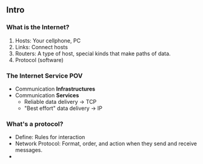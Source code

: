 ## Intro

### What is the Internet?
1. Hosts: Your cellphone, PC
2. Links: Connect hosts
3. Routers: A type of host, special kinds that make paths of data.
4. Protocol (software)

### The Internet Service POV
- Communication **Infrastructures**
- Communication **Services**
	- Reliable data delivery -> TCP
	- "Best effort" data delivery -> IP

### What's a protocol?
- Define: Rules for interaction
- Network Protocol: Format, order, and action when they send and receive messages.
- 
<!--stackedit_data:
eyJoaXN0b3J5IjpbLTY1MjYyNTk3NV19
-->